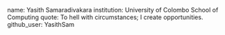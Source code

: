 
name: Yasith Samaradivakara
institution: University of Colombo School of Computing
quote: To hell with circumstances; I create opportunities.
github_user: YasithSam


